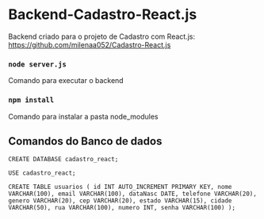 # Backend-Cadastro-React.js

Backend criado para o projeto de Cadastro com React.js: https://github.com/milenaa052/Cadastro-React.js

### `node server.js`

Comando para executar o backend

### `npm install`

Comando para instalar a pasta node_modules

## Comandos do Banco de dados

`CREATE DATABASE cadastro_react;`

`USE cadastro_react;`

`CREATE TABLE usuarios (
    id INT AUTO_INCREMENT PRIMARY KEY,
    nome VARCHAR(100),
    email VARCHAR(100),
    dataNasc DATE,
    telefone VARCHAR(20),
    genero VARCHAR(20),
    cep VARCHAR(20),
    estado VARCHAR(15),
    cidade VARCHAR(50),
    rua VARCHAR(100),
    numero INT,
    senha VARCHAR(100)
);
`